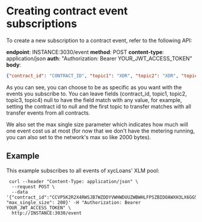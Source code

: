 # Creating contract event subscriptions


To create a new subscription to a contract event, refer to the following API:

**endpoint**: INSTANCE:3030/event
**method**: POST
**content-type**: application/json
**auth**: "Authorization: Bearer YOUR_JWT_ACCESS_TOKEN"
**body**:

```json
{"contract_id": "CONTRACT_ID", "topic1": "XDR", "topic2": "XDR", "topic3": "XDR", "topic4": "XDR", "max_single_size": "MAX_EVENT_BYTE_SIZE as integer"}
```

As you can see, you can choose to be as specific as you want with the events you subscribe to. You can leave fields (contract_id, topic1, topic2, topic3, topic4) null to have the field match with any value, for example, setting the contract id to null and the first topic to transfer matches with all transfer events from all contracts. 

We also set the max single size parameter which indicates how much will one event cost us at most (for now that we don't have the metering running, you can also set to the network's max so like 2000 bytes). 

## Example

This example subscribes to all events of xycLoans' XLM pool:

```curl
 curl --header "Content-Type: application/json" \
  --request POST \
  --data '{"contract_id":"CCVP5K2R2X4RWSJB7WZDDYVWHWDUUZWBWHLFPSZBIDOAWXH3LX6GG5PU", "max_single_size": 200}' -H "Authorization: Bearer YOUR_JWT_ACCESS_TOKEN" \
  http://INSTANCE:3030/event
```
